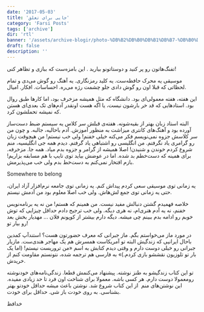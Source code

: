 ```yaml
---
date: '2017-05-03'
title: 'جایی برای تعلق'
category: 'Farsi Posts'
tags: ['archive']
dir: 'rtl'
banner: '/assets/archive-blogir/photo-%DB%B2%DB%B0%DB%B1%DB%B7-%DB%B0%DB%B5-%DB%B0%DB%B2-%DB%B2%DB%B3-%DB%B1%DB%B4-%DB%B5%DB%B6.jpg'
draft: false
description: ''
---
```


تفنگ‌هاتون رو پر کنید و‌ دوستاتونو بیارید .
این بامزه‌ست که ببازی و تظاهر کنی!

موسیقی یه محرک حافظه‌ست. یه کلید رمزنگاری. یه آهنگ رو‌ گوش می‌دی و تمام لحظاتی که قبلا اون رو گوش دادی جلو چشمت رژه می‌ره. احساسات. افکار. امیال.

این هفته، هفته معمولی‌ای بود. دانشگاه که مثل همیشه مزخرف بود، اما کارها طبق روال بود. استادهایی که قد خر بارشون نیست، یا اگه هست اونقدر آدم‌های تک بعدی‌ای هستن که نمیشه تحملشون کرد.

البته استاد زبان بهتر از بقیه‌شونه. هفته‌ی قبلش سر کلاس یه سیستم ضبط دست‌ساز آورده بود و آهنگ‌های کانتری میزاشت به منظور آموزش. آدم باحالیه، جالبه. و چون من سر کلاسش جزوه نمی‌نویسم فکر می‌کنه خیلی خفنم! ولی خب نیستم! من هیچوقت زبان رو گرامری یاد نگرفتم. من انگلیسی رو اشتباهی یاد گرفتم. دیدم همه جی انگلیسیه، منم شروع کردم خوندن و شنیدن! اصلا همیشه از گرامر و جزوه بدم میاد. همه جا. مزخرفه. برای همینه که دست‌خطم بد شده. اما در عوضش بیاید توی تایپ با هم مسابقه بزاریم! بازم افتخار نمی‌کنم به دست‌خط بدم ولی خب می‌پذیرمش.

Somewhere to belong

یه زمانی توی موسیقی سعی کردم پیداش کنم. یه زمانی توی جامعه نرم‌افزار آزاد ایران، حتی یه زمانی توی جمع لش‌هاش. ولی خب اصلا معلوم بود من آدمش نیستم.

خلاصه فهمیدم گشتن دنبالش مفید نیست. من همینم که هستم! من نه یه برنامه‌نویس خفنم، نه یه آدم هنری‌ام، نه هری دیگه.
ولی خب ترجیح دادم حداقل چیزایی که توش خوبم رو ادامه بدم ببینم چی میشه.
دیگه دارم بیشتر از کوپونم فلان ... مهدیار بخش بعد رو بیار تو!

در مورد ماز می‌خواستم بگم. ماز جبرانی که معرف حضورتون هست؟ استندآپ کمدین باحال ایرانیی که زندگیش البته تو آمریکاست همسرش هم یک مهاجر هندی‌ست. مازیار جبرانی رو خیلی دوست دارم و وقتی دیدم کتابش به اسم «من تروریست نیستم! (اما یک بار تو تلوزیون نقششو بازی کردم.)» به فارسی هم ترجمه شده، نتونستم مقاومت کنم از خریدش.

تو این کتاب زندگیشو به طنز نوشته. پیشنهاد می‌کنمش قطعا. زندگی‌نامه‌های خودنوشته رو‌معمولا دوست دارم. هر کسی باشه. معمولا برای شناخت اون فرد تا حد زیادی مفیده.
این نوشتن‌های منم  از این کتاب شروع شد. نوشتن باعث میشه حداقل خودتو بهتر بشناسی. به روی خودت باز شی. حداقل برای خودت.

خدافظ
